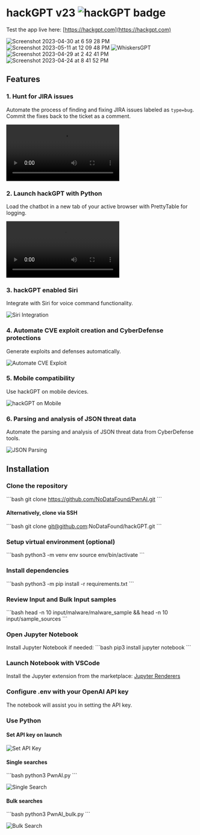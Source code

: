 
# hackGPT v23 ![hackGPT badge](https://img.shields.io/badge/hackGPT-v23-purple)

Test the app live here: [https://hackgpt.com](https://hackgpt.com)

![Screenshot 2023-04-30 at 6 59 28 PM](https://user-images.githubusercontent.com/3261849/235382192-714758c2-5117-4c95-851d-eeeb9301221f.png)
![Screenshot 2023-05-11 at 12 09 48 PM](https://github.com/NoDataFound/hackGPT/assets/3261849/f8f85831-706f-4398-9da1-365323f656bd)
![WhiskersGPT](https://github.com/NoDataFound/hackGPT/assets/3261849/2157a52a-5f77-4d23-a6ca-c80d917b2bf8)
![Screenshot 2023-04-29 at 2 42 41 PM](https://user-images.githubusercontent.com/3261849/235321459-35eb1ecb-58b6-4439-9fee-dbc63e13f3e1.png)
![Screenshot 2023-04-24 at 8 41 52 PM](https://user-images.githubusercontent.com/3261849/234341399-f79b9ca3-e829-4831-8e67-e75e8840adfd.png)

## Features

### 1. Hunt for JIRA issues
Automate the process of finding and fixing JIRA issues labeled as `type=bug`. Commit the fixes back to the ticket as a comment.

![JIRA Bug Fixing](https://user-images.githubusercontent.com/3261849/228703126-adf614ba-d931-4ec0-8d1a-99654063058b.mp4)

### 2. Launch hackGPT with Python
Load the chatbot in a new tab of your active browser with PrettyTable for logging.

![PrettyTable Logging](https://user-images.githubusercontent.com/3261849/222942128-3f75b9b7-5763-4a0c-a4df-aadbb24dcf5d.mp4)

### 3. hackGPT enabled Siri
Integrate with Siri for voice command functionality.

![Siri Integration](https://user-images.githubusercontent.com/3261849/222963874-096f2add-ffa9-40be-a7f2-8c604cf5e3b2.png)

### 4. Automate CVE exploit creation and CyberDefense protections
Generate exploits and defenses automatically.

![Automate CVE Exploit](https://user-images.githubusercontent.com/3261849/207626394-cb272c96-c370-4870-9a13-6d43397fb830.png)

### 5. Mobile compatibility
Use hackGPT on mobile devices.

![hackGPT on Mobile](https://user-images.githubusercontent.com/3261849/218890190-e4edceff-ca65-4db0-93ee-82aa055eb576.png)

### 6. Parsing and analysis of JSON threat data
Automate the parsing and analysis of JSON threat data from CyberDefense tools.

![JSON Parsing](https://user-images.githubusercontent.com/3261849/217700643-ab202279-9558-41da-83db-ce64f7e796a1.png)

## Installation

### Clone the repository
\`\`\`bash
git clone https://github.com/NoDataFound/PwnAI.git
\`\`\`

#### Alternatively, clone via SSH
\`\`\`bash
git clone git@github.com:NoDataFound/hackGPT.git
\`\`\`

### Setup virtual environment (optional)
\`\`\`bash
python3 -m venv env
source env/bin/activate
\`\`\`

### Install dependencies
\`\`\`bash
python3 -m pip install -r requirements.txt
\`\`\`

### Review Input and Bulk Input samples
\`\`\`bash
head -n 10 input/malware/malware_sample && head -n 10 input/sample_sources
\`\`\`

### Open Jupyter Notebook
Install Jupyter Notebook if needed:
\`\`\`bash
pip3 install jupyter notebook
\`\`\`

### Launch Notebook with VSCode
Install the Jupyter extension from the marketplace: [Jupyter Renderers](https://marketplace.visualstudio.com/items?itemName=ms-toolsai.jupyter-renderers)

### Configure .env with your OpenAI API key
The notebook will assist you in setting the API key.

### Use Python
#### Set API key on launch
![Set API Key](https://user-images.githubusercontent.com/3261849/205458244-ed556dd8-c8d8-498d-9a1d-727d139e46d7.png)

#### Single searches
\`\`\`bash
python3 PwnAI.py
\`\`\`

![Single Search](https://user-images.githubusercontent.com/3261849/205525796-d8d009b5-9d76-4b04-ae24-319e5f1ea924.png)

#### Bulk searches
\`\`\`bash
python3 PwnAI_bulk.py
\`\`\`

![Bulk Search](https://user-images.githubusercontent.com/3261849/205525811-8c5eb58b-257e-4412-a462-89f0c3ccb5be.png)
